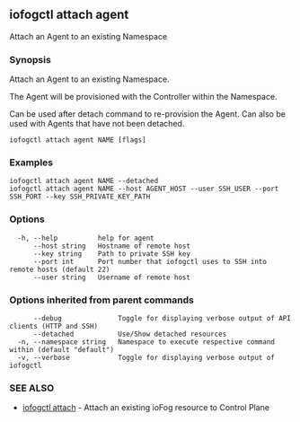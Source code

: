 ## iofogctl attach agent

Attach an Agent to an existing Namespace

### Synopsis

Attach an Agent to an existing Namespace.

The Agent will be provisioned with the Controller within the Namespace.

Can be used after detach command to re-provision the Agent. Can also be used with Agents that have not been detached.


```
iofogctl attach agent NAME [flags]
```

### Examples

```
iofogctl attach agent NAME --detached
iofogctl attach agent NAME --host AGENT_HOST --user SSH_USER --port SSH_PORT --key SSH_PRIVATE_KEY_PATH
```

### Options

```
  -h, --help          help for agent
      --host string   Hostname of remote host
      --key string    Path to private SSH key
      --port int      Port number that iofogctl uses to SSH into remote hosts (default 22)
      --user string   Username of remote host
```

### Options inherited from parent commands

```
      --debug              Toggle for displaying verbose output of API clients (HTTP and SSH)
      --detached           Use/Show detached resources
  -n, --namespace string   Namespace to execute respective command within (default "default")
  -v, --verbose            Toggle for displaying verbose output of iofogctl
```

### SEE ALSO

* [iofogctl attach](iofogctl_attach.md)	 - Attach an existing ioFog resource to Control Plane


